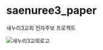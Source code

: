# saenuree3_paper

새누리3교회 전자주보 프로젝트

![새누리3교회로고](https://github.com/kim130727/saenuree3_paper/assets/47652911/4d7ef9bf-269c-49e3-8a14-b4455621faaf)
